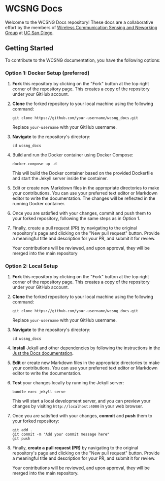 # WCSNG Docs

Welcome to the WCSNG Docs repository! These docs are a collaborative effort by the members of [Wireless Communication Sensing and Neworking Group](https://wcsng.ucsd.edu) at [UC San Diego](https://ucsd.edu).

## Getting Started

To contribute to the WCSNG documentation, you have the following options:

### Option 1: Docker Setup (preferred)

1. **Fork** this repository by clicking on the "Fork" button at the top right corner of the repository page. This creates a copy of the repository under your GitHub account.

2. **Clone** the forked repository to your local machine using the following command:

   ```shell
   git clone https://github.com/your-username/wcsng_docs.git
   ```

   Replace `your-username` with your GitHub username.

3. **Navigate** to the repository's directory:

   ```shell
   cd wcsng_docs
   ```

4. Build and run the Docker container using Docker Compose:

   ```shell
   docker-compose up -d
   ```

   This will build the Docker container based on the provided Dockerfile and start the Jekyll server inside the container.

5. Edit or create new Markdown files in the appropriate directories to make your contributions. You can use your preferred text editor or Markdown editor to write the documentation. The changes will be reflected in the running Docker container.

6. Once you are satisfied with your changes, commit and push them to your forked repository, following the same steps as in Option 1.

7. Finally, create a pull request (PR) by navigating to the original repository's page and clicking on the "New pull request" button. Provide a meaningful title and description for your PR, and submit it for review.

   Your contributions will be reviewed, and upon approval, they will be merged into the main repository

### Option 2: Local Setup

1. **Fork** this repository by clicking on the "Fork" button at the top right corner of the repository page. This creates a copy of the repository under your GitHub account.

2. **Clone** the forked repository to your local machine using the following command:

   ```shell
   git clone https://github.com/your-username/wcsng_docs.git
   ```

   Replace `your-username` with your GitHub username.

3. **Navigate** to the repository's directory:

   ```shell
   cd wcsng_docs
   ```

4. **Install** Jekyll and other dependencies by following the instructions in the [Just the Docs documentation](https://just-the-docs.github.io/just-the-docs/).

5. **Edit** or create new Markdown files in the appropriate directories to make your contributions. You can use your preferred text editor or Markdown editor to write the documentation.

6. **Test** your changes locally by running the Jekyll server:

   ```shell
   bundle exec jekyll serve
   ```

   This will start a local development server, and you can preview your changes by visiting `http://localhost:4000` in your web browser.

7. Once you are satisfied with your changes, **commit** and **push** them to your forked repository:

   ```shell
   git add .
   git commit -m "Add your commit message here"
   git push
   ```

8. Finally, **create a pull request (PR)** by navigating to the original repository's page and clicking on the "New pull request" button. Provide a meaningful title and description for your PR, and submit it for review.

   Your contributions will be reviewed, and upon approval, they will be merged into the main repository.
